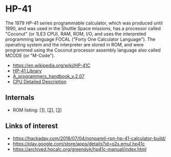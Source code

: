 # HP-41

The 1979 HP-41 series programmable calculator, which was produced until 1990, and was used in the Shuttle Space missions, has a processor called "Coconut" (or 1LE3 CPU), RAM, ROM, I/O, and uses the interpreted programming language FOCAL ("Forty One Calculator Language"). The operating system and the interpreter are stored in ROM, and were programmed using the Coconut processor assembly language also called MCODE (or "M-Code").

* https://en.wikipedia.org/wiki/HP-41C
* [HP-41 Library](http://www.hp41.org/LibView.cfm?Command=List&CategoryID=20)
* [A_programmers_handbook_v.2.07](https://github.com/efurlanm/ldi/blob/main/hp41/A_programmers_handbook_v.2.07)
* [CPU Detailed Description](http://www.hp41.org/LibView.cfm?Command=View&ItemID=551)



## Internals

* ROM listing: [[1]](https://github.com/efurlanm/ldi/blob/main/hp41/VASM_41C.pdf), [[2]](https://github.com/efurlanm/ldi/blob/main/hp41/VASM_41C.txt), [[3]](http://www.hp41.org/LibView.cfm?Command=View&ItemID=304)



## Links of interest

* https://hackaday.com/2018/07/04/nonpareil-rpn-hp-41-calculator-build/
* https://play.google.com/store/apps/details?id=o2s.emul.hp41c
* https://archived.hpcalc.org/greendyk/hp41c-manual/index.html